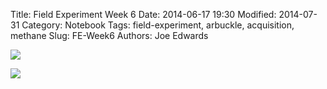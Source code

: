 Title: Field Experiment Week 6
Date: 2014-06-17 19:30
Modified: 2014-07-31
Category: Notebook
Tags: field-experiment, arbuckle, acquisition, methane 
Slug: FE-Week6
Authors: Joe Edwards


![]({filename}/images/fieldw6.jpg)


![]({filename}/images/plantsw6.jpg)
